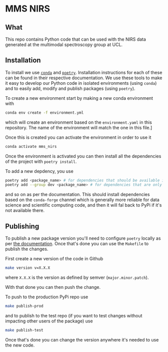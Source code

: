 # MMS NIRS

## What

This repo contains Python code that can be used with the NIRS data generated at the multimodal spectroscopy group at UCL.

## Installation

To install we use [`conda`](https://docs.conda.io/en/latest/) and [`poetry`](https://www.google.com/search?q=poetry+python&oq=poetry+python&sourceid=chrome&ie=UTF-8). Installation instructions for each of these can be found in their respective documentation. We use these tools to make it easy to develop our Python code in isolated environments (using `conda`) and to easily add, modify and publish packages (using `poetry`).

To create a new environment start by making a new conda environment with

```bash
conda env create -f environment.yml
```
which will create an environment based on the `environment.yaml` in this repository. The name of the environment will match the one in this file.]

Once this is created you can activate the environment in order to use it

```bash
conda activate mms_nirs
```

Once the environment is activated you can then install all the dependencies of the project with `poetry install`.

To add a new depdency, you use 
```bash
poetry add <package_name> # for dependencies that should be available in the final package e.g. numpy
poetry add --group dev <package_name> # for dependencies that are only for development e.g. pytest, black etc.
```
and so on as per the documentation. This should install dependencies based on the `conda-forge` channel which is generally more reliable for data science and scientific computing code, and then it will fal back to PyPi if it's not available there.


## Publishing

To publish a new package version you'll need to configure `poetry` locally as per [the documentation](https://python-poetry.org/docs/repositories/#configuring-credentials).
Once that's done you can use the `Makefile` to publish the changes.

First create a new version of the code in Github

```bash
make version v=X.X.X
```
where `X.X.X` is the version as defined by semver (`major.minor.patch`).

With that done you can then push the change.

To push to the production PyPi repo use 

```bash
make publish-prod
```
and to publish to the test repo (if you want to test changes without impacting other users of the package) use

```bash
make publish-test
```

Once that's done you can change the version anywhere it's needed to use the new code.
